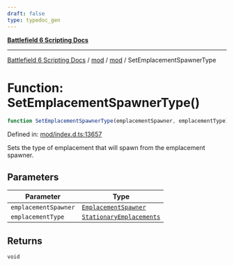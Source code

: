 ```yaml
---
draft: false
type: typedoc_gen
---
```


[**Battlefield 6 Scripting Docs**](../../../_index.md)

***

[Battlefield 6 Scripting Docs](../../../_index.md) / [mod](../../_index.md) / [mod](../_index.md) / SetEmplacementSpawnerType

# Function: SetEmplacementSpawnerType()

```ts
function SetEmplacementSpawnerType(emplacementSpawner, emplacementType): void;
```

Defined in: [mod/index.d.ts:13657](https://github.com/battlefield-portal-community/portal-docs/blob/ff09b2690670f74de7e97198022e5a97ff1161ff/generators/santiago/mod/index.d.ts#L13657)

Sets the type of emplacement that will spawn from the emplacement spawner.

## Parameters

| Parameter | Type |
| ------ | ------ |
| `emplacementSpawner` | [`EmplacementSpawner`](../EmplacementSpawner/_index.md) |
| `emplacementType` | [`StationaryEmplacements`](../StationaryEmplacements/_index.md) |

## Returns

`void`
